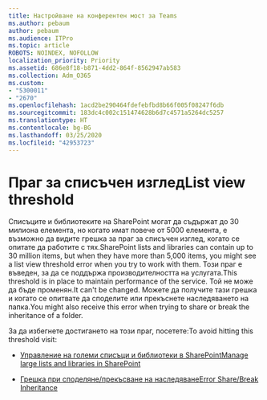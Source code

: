 ```yaml
---
title: Настройване на конферентен мост за Teams
ms.author: pebaum
author: pebaum
ms.audience: ITPro
ms.topic: article
ROBOTS: NOINDEX, NOFOLLOW
localization_priority: Priority
ms.assetid: 686e8f18-b871-4dd2-864f-8562947ab583
ms.collection: Adm_O365
ms.custom:
- "5300011"
- "2670"
ms.openlocfilehash: 1acd2be290464fdefebfbd8b66f005f08247f6db
ms.sourcegitcommit: 183dc4c002c151474628b6d7c4571a5264dc5257
ms.translationtype: HT
ms.contentlocale: bg-BG
ms.lasthandoff: 03/25/2020
ms.locfileid: "42953723"
---
```

# <a name="list-view-threshold"></a><span data-ttu-id="97a1f-102">Праг за списъчен изглед</span><span class="sxs-lookup"><span data-stu-id="97a1f-102">List view threshold</span></span>

<span data-ttu-id="97a1f-103">Списъците и библиотеките на SharePoint могат да съдържат до 30 милиона елемента, но когато имат повече от 5000 елемента, е възможно да видите грешка за праг за списъчен изглед, когато се опитате да работите с тях.</span><span class="sxs-lookup"><span data-stu-id="97a1f-103">SharePoint lists and libraries can contain up to 30 million items, but when they have more than 5,000 items, you might see a list view threshold error when you try to work with them.</span></span> <span data-ttu-id="97a1f-104">Този праг е въведен, за да се поддържа производителността на услугата.</span><span class="sxs-lookup"><span data-stu-id="97a1f-104">This threshold is in place to maintain performance of the service.</span></span> <span data-ttu-id="97a1f-105">Той не може да бъде променян.</span><span class="sxs-lookup"><span data-stu-id="97a1f-105">It can't be changed.</span></span> <span data-ttu-id="97a1f-106">Можете да получите тази грешка и когато се опитвате да споделите или прекъснете наследяването на папка.</span><span class="sxs-lookup"><span data-stu-id="97a1f-106">You might also receive this error when trying to share or break the inheritance of a folder.</span></span>

<span data-ttu-id="97a1f-107">За да избегнете достигането на този праг, посетете:</span><span class="sxs-lookup"><span data-stu-id="97a1f-107">To avoid hitting this threshold visit:</span></span>

- [<span data-ttu-id="97a1f-108">Управление на големи списъци и библиотеки в SharePoint</span><span class="sxs-lookup"><span data-stu-id="97a1f-108">Manage large lists and libraries in SharePoint</span></span>](https://support.office.com/article/manage-large-lists-and-libraries-in-sharepoint-b8588dae-9387-48c2-9248-c24122f07c59)

- [<span data-ttu-id="97a1f-109">Грешка при споделяне/прекъсване на наследяване</span><span class="sxs-lookup"><span data-stu-id="97a1f-109">Error Share/Break Inheritance</span></span>](https://docs.microsoft.com/SharePoint/troubleshoot/lists-and-libraries/error-share-break-inheritance)
